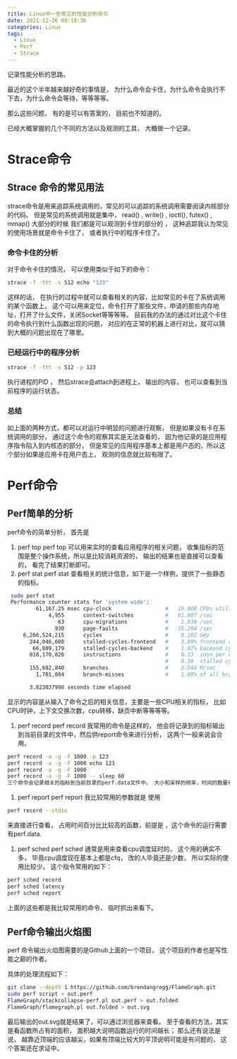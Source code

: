 ```yaml
---
title: Linux中一些常见的性能分析命令
date: 2021-12-26 00:18:36
categories: Linux
tags:
  - Linux
  - Perf
  - Strace
---
```


记录性能分析的思路。

最近的这个半年越来越好奇的事情是， 为什么命令会卡住，为什么命令会执行不下去，为什么命令会等待，等等等等。

那么这些问题， 有的是可以有答案的， 目前也不知道的。 

已经大概掌握的几个不同的方法以及观测的工具， 大概做一个记录。

# Strace命令
## Strace 命令的常见用法
strace命令是用来追踪系统调用的，常见的可以追踪的系统调用需要阅读内核部分的代码。 但是常见的系统调用就是集中， read() , write() , ioctl(), futex() , mmap()
大部分的时候 我们都是可以观测到卡住的部分的 ， 这种追踪我认为常见的使用场景就是命令卡住了， 或者执行中的程序卡住了。 
### 命令卡住的分析
对于命令卡住的情况， 可以使用类似于如下的命令： 
```bash
strace -f -ttt -s 512 echo "123"
```
这样的话， 在执行的过程中就可以查看相关的内容，比如常见的卡在了系统调用的某个函数上， 这个可以用来定位，命令打开了那些文件，申请的那些内存地址，打开了什么文件，关闭Socket等等等等。 
目前我的办法的通过对比这个卡住的命令执行到什么函数出现的问题， 对应的在正常的机器上进行对比，就可以猜到大概的问题出现在了哪里。
### 已经运行中的程序分析
```bash
strace -f -ttt -s 512 -p 123
```
执行进程的PID ， 然后strace会attach到进程上， 输出的内容， 也可以查看到当前程序的运行状态。 
### 总结
如上面的两种方式，都可以对运行中明显的问题进行观察， 但是如果没有卡在系统调用的部分， 通过这个命令的观察其实是无法查看的， 因为他记录的是应用程序指令陷入到内核态的部分， 但是常见的应用程序基本上都是用户态的，所以这个部分如果是应用卡在用户态上， 观测的信息就比较有限了。

# Perf命令
## Perf简单的分析
perf命令的简单分析， 首先是
1. perf top 
perf top 可以用来实时的查看应用程序的相关问题， 收集指标的范围是整个操作系统，所以是比较消耗资源的， 输出的结果也是直接可以查看的， 看完了结果打断即可。 
1. perf stat 
perf stat 查看相关的统计信息，如下是一个样例，提供了一些静态的指标。 
```bash 
 sudo perf stat
 Performance counter stats for 'system wide':
         61,167.25 msec cpu-clock                 #   16.000 CPUs utilized
             4,955      context-switches          #   81.007 /sec
                63      cpu-migrations            #    1.030 /sec
               930      page-faults               #   15.204 /sec
     6,266,524,215      cycles                    #    0.102 GHz                      (83.32%)
       244,046,608      stalled-cycles-frontend   #    3.89% frontend cycles idle     (83.34%)
        66,809,179      stalled-cycles-backend    #    1.07% backend cycles idle      (83.34%)
       818,170,826      instructions              #    0.13  insn per cycle
                                                  #    0.30  stalled cycles per insn  (83.34%)
       155,602,840      branches                  #    2.544 M/sec                    (83.34%)
         1,701,804      branch-misses             #    1.09% of all branches          (83.33%)

       3.823037998 seconds time elapsed
```
显示的内容是从输入了命令之后的相关信息，主要是一些CPU相关的指标， 比如CPU时钟，上下文交换次数，cpu转移，缺页中断等等等等。

1. perf record 
perf record 我常用的命令是这样的， 他会将记录到的指标输出到当前目录的文件中，然后供report命令来进行分析， 这两个一般来说会合用。 
```bash 
perf record -a -g -F 1000 -p 123  
perf record -a -g -F 1000 echo 123
perf record -a -g -F 1000 
perf record -a -g -F 1000 -- sleep 60 
三个命令会记录相关的指标到当前目录的perf.data文件中。 大小和采样的频率，时间的数量有关。
```
1. perf report 
perf report 我比较常用的参数就是 使用 
```bash 
perf record --stdio
```
来直接进行查看， 占用时间百分比比较高的函数，前提是 ，这个命令的运行需要有perf.data.
1. perf sched 
perf sched 通常是用来查看cpu调度延时的， 这个用的确实不多， 毕竟cpu调度现在基本上都是cfq， 改的人毕竟还是少数， 所以实际的使用比较少。 
这个指令常用的如下： 
```bash
perf sched record 
perf sched latency 
perf sched report
```
上面的这些都是我比较常用的命令， 临时抓出来看下。

## Perf命令输出火焰图
perf 命令输出火焰图需要的是Github上面的一个项目， 这个项目的作者也是写性能之巅的作者。

具体的处理流程如下： 
```bash 
git clone --depth 1 https://github.com/brendangregg/FlameGraph.git
sudo perf script > out.perf
FlameGraph/stackcollapse-perf.pl out.perf > out.folded
FlameGraph/flamegraph.pl out.folded > out.svg
```
最后输出的out.svg就是结果了，可以通过浏览器来查看。 
至于查看的方法，其实是看函数所占有的面积， 面积越大说明函数运行的时间越长； 
那么还有说法是说， 越靠近顶端的应该越尖，如果有顶端比较大的平顶说明可能是有问题的， 这个答案还在求证中。

